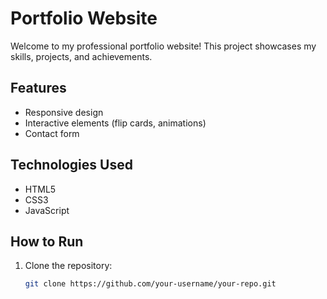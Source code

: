 # Portfolio Website

Welcome to my professional portfolio website! This project showcases my skills, projects, and achievements.

## Features
- Responsive design
- Interactive elements (flip cards, animations)
- Contact form

## Technologies Used
- HTML5
- CSS3
- JavaScript

## How to Run
1. Clone the repository:
   ```bash
   git clone https://github.com/your-username/your-repo.git